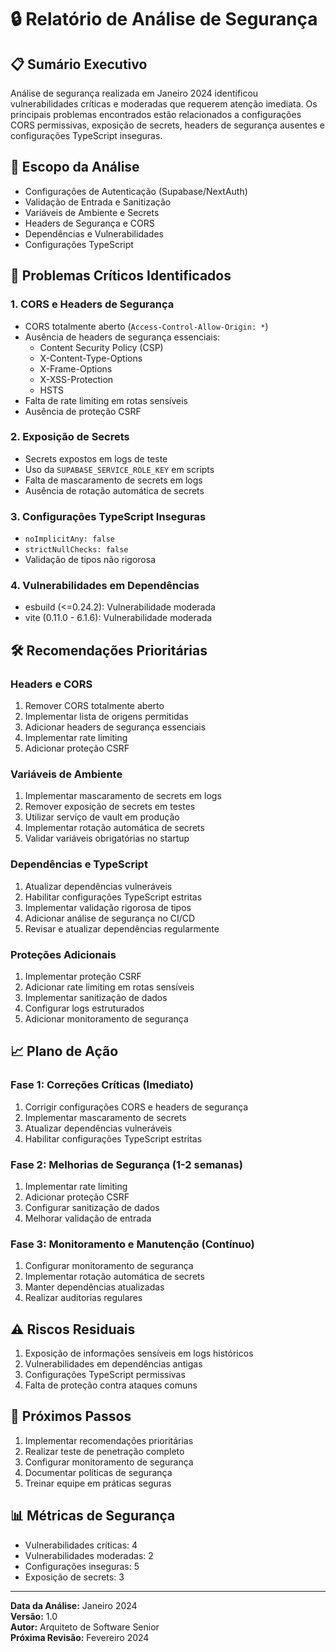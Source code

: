 # 🔒 Relatório de Análise de Segurança

## 📋 Sumário Executivo

Análise de segurança realizada em Janeiro 2024 identificou vulnerabilidades críticas e moderadas que requerem atenção imediata. Os principais problemas encontrados estão relacionados a configurações CORS permissivas, exposição de secrets, headers de segurança ausentes e configurações TypeScript inseguras.

## 🎯 Escopo da Análise

- Configurações de Autenticação (Supabase/NextAuth)
- Validação de Entrada e Sanitização
- Variáveis de Ambiente e Secrets
- Headers de Segurança e CORS
- Dependências e Vulnerabilidades
- Configurações TypeScript

## 🚨 Problemas Críticos Identificados

### 1. CORS e Headers de Segurança
- CORS totalmente aberto (`Access-Control-Allow-Origin: *`)
- Ausência de headers de segurança essenciais:
  - Content Security Policy (CSP)
  - X-Content-Type-Options
  - X-Frame-Options
  - X-XSS-Protection
  - HSTS
- Falta de rate limiting em rotas sensíveis
- Ausência de proteção CSRF

### 2. Exposição de Secrets
- Secrets expostos em logs de teste
- Uso da `SUPABASE_SERVICE_ROLE_KEY` em scripts
- Falta de mascaramento de secrets em logs
- Ausência de rotação automática de secrets

### 3. Configurações TypeScript Inseguras
- `noImplicitAny: false`
- `strictNullChecks: false`
- Validação de tipos não rigorosa

### 4. Vulnerabilidades em Dependências
- esbuild (<=0.24.2): Vulnerabilidade moderada
- vite (0.11.0 - 6.1.6): Vulnerabilidade moderada

## 🛠️ Recomendações Prioritárias

### Headers e CORS
1. Remover CORS totalmente aberto
2. Implementar lista de origens permitidas
3. Adicionar headers de segurança essenciais
4. Implementar rate limiting
5. Adicionar proteção CSRF

### Variáveis de Ambiente
1. Implementar mascaramento de secrets em logs
2. Remover exposição de secrets em testes
3. Utilizar serviço de vault em produção
4. Implementar rotação automática de secrets
5. Validar variáveis obrigatórias no startup

### Dependências e TypeScript
1. Atualizar dependências vulneráveis
2. Habilitar configurações TypeScript estritas
3. Implementar validação rigorosa de tipos
4. Adicionar análise de segurança no CI/CD
5. Revisar e atualizar dependências regularmente

### Proteções Adicionais
1. Implementar proteção CSRF
2. Adicionar rate limiting em rotas sensíveis
3. Implementar sanitização de dados
4. Configurar logs estruturados
5. Adicionar monitoramento de segurança

## 📈 Plano de Ação

### Fase 1: Correções Críticas (Imediato)
1. Corrigir configurações CORS e headers de segurança
2. Implementar mascaramento de secrets
3. Atualizar dependências vulneráveis
4. Habilitar configurações TypeScript estritas

### Fase 2: Melhorias de Segurança (1-2 semanas)
1. Implementar rate limiting
2. Adicionar proteção CSRF
3. Configurar sanitização de dados
4. Melhorar validação de entrada

### Fase 3: Monitoramento e Manutenção (Contínuo)
1. Configurar monitoramento de segurança
2. Implementar rotação automática de secrets
3. Manter dependências atualizadas
4. Realizar auditorias regulares

## ⚠️ Riscos Residuais

1. Exposição de informações sensíveis em logs históricos
2. Vulnerabilidades em dependências antigas
3. Configurações TypeScript permissivas
4. Falta de proteção contra ataques comuns

## 📝 Próximos Passos

1. Implementar recomendações prioritárias
2. Realizar teste de penetração completo
3. Configurar monitoramento de segurança
4. Documentar políticas de segurança
5. Treinar equipe em práticas seguras

## 📊 Métricas de Segurança

- Vulnerabilidades críticas: 4
- Vulnerabilidades moderadas: 2
- Configurações inseguras: 5
- Exposição de secrets: 3

---

**Data da Análise:** Janeiro 2024  
**Versão:** 1.0  
**Autor:** Arquiteto de Software Senior  
**Próxima Revisão:** Fevereiro 2024